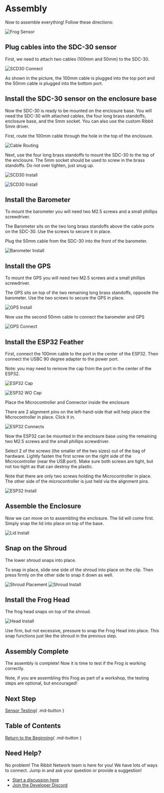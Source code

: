 # Assembly

Now to assemble everything!  Follow these directions:

![Frog Sensor](images/frogsensor.jpg)

## Plug cables into the SDC-30 sensor

First, we need to attach two cables (100mm and 50mm) to the SDC-30.  

![SCD30 Connect](images/scd30_connect.jpg)

As shown in the picture, the 100mm cable is plugged into the top port and the 50mm cable is plugged into the bottom port.  

## Install the SDC-30 sensor on the enclosure base

Now the SDC-30 is ready to be mounted on the enclosure base.  You will need the SDC-30 with attached cables, the four long brass standoffs, enclosure base, and the 5mm socket.  You can also use the custom Ribbit 5mm driver.  

First, route the 100mm cable through the hole in the top of the enclosure.

![Cable Routing](images/cable_routing.jpg)

Next, use the four long brass standoffs to mount the SDC-30 to the top of the enclosure.  The 5mm socket should be used to screw in the brass standoffs.  Do not over tighten, just snug up.

![SCD30 Install](images/scd30_install.jpg)

![SCD30 Install](images/scd30_install2.jpg)

## Install the Barometer

To mount the barometer you will need two M2.5 screws and a small phillips screwdriver.

The Barometer sits on the two long brass standoffs above the cable ports on the SDC-30.  Use the screws to secure it in place.

Plug the 50mm cable from the SDC-30 into the front of the barometer.

![Barometer Install](images/barometer_install.jpg)

## Install the GPS

To mount the GPS you will need two M2.5 screws and a small phillips screwdriver.  

The GPS sits on top of the two remaining long brass standoffs, opposite the barometer.  Use the two screws to secure the GPS in place.

![GPS Install](images/gps_install.jpg)

Now use the second 50mm cable to connect the barometer and GPS

![GPS Connect](images/barometer_gps_connect.jpg)

## Install the ESP32 Feather

First, connect the 100mm cable to the port in the center of the ESP32.  Then connect the USBC 90 degree adapter to the power port.

Note: you may need to remove the cap from the port in the center of the ESP32.

![ESP32 Cap](images/esp32cap.jpg)

![ESP32 WO Cap](images/esp32wocap.jpg)

Place the Microcontroller and Connector inside the enclosure

There are 2 alignment pins on the left-hand-side that will help place the Microcontroller in place. Click it in.

![ESP32 Connects](images/esp32_connect2.jpg)

Now the ESP32 can be mounted in the enclosure base using the remaining two M2.5 screws and the small phillips screwdriver.

Select 2 of the screws (the smaller of the two sizes) out of the bag of hardware. Lightly fasten the first screw on the right side of the Microcontroller (near the USB port). Make sure both screws are tight, but not too tight as that can destroy the plastic.

Note that there are only two screws holding the Microcontroller in place. The other side of the microcontroller is just held via the alignment pins.

![ESP32 Install](images/esp32_install2.jpg)

## Assemble the Enclosure

Now we can move on to assembling the enclosure.  The lid will come first.  
Simply snap the lid into place on top of the base.

![Lid Install](images/lid_install.jpg)

## Snap on the Shroud

The lower shroud snaps into place.

To snap in place, slide one side of the shroud into place on the clip.  Then press firmly on the other side to snap it down as well.

![Shroud Placement](images/shroud_placement.jpg)
![Shroud Install](images/shroud_install.jpg)

## Install the Frog Head

The frog head snaps on top of the shroud.

![Head Install](images/head_install.jpg)

Use firm, but not excessive, pressure to snap the Frog Head into place.  This snap functions just like the shroud in the previous step.

## Assembly Complete

The assembly is complete! Now it is time to test if the Frog is working correctly.

Note, if you are assembling this Frog as part of a workshop, the testing steps are optional, but encouraged!

## Next Step

[Sensor Testing](../5-testing/5-sensor-testing.md){ .md-button }

## Table of Contents

[Return to the Beginning](../index.md){ .md-button }

## Need Help?

No problem! The Ribbit Network team is here for you! We have lots of ways to connect. Jump in and ask your question or provide a suggestion!

* [Start a discussion here](https://github.com/Ribbit-Network/ribbit-network-frog-sensor/discussions/new)
* [Join the Developer Discord](https://discord.gg/vq8PkDb2TC)
